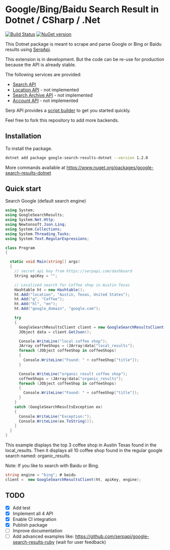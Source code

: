 # Google/Bing/Baidu Search Result in Dotnet / CSharp / .Net

[![Build Status](https://travis-ci.org/serpapi/google-search-results-dotnet.svg?branch=master)](https://travis-ci.org/serpapi/google-search-results-dotnet)
[![NuGet version](https://badge.fury.io/nu/google-search-results-dotnet.svg)](https://badge.fury.io/nu/google-search-results-dotnet)

This Dotnet package is meant to scrape and parse Google or Bing or Baidu results using [SerpApi](https://serpapi.com).

This extension is in development. But the code can be re-use for production because the API is already stable.

The following services are provided:
 * [Search API](https://serpapi.com/search-api) 
 * [Location API](https://serpapi.com/locations-api) - not implemented
 * [Search Archive API](https://serpapi.com/search-archive-api)  - not implemented
 * [Account API](https://serpapi.com/account-api) - not implemented

Serp API provides a [script builder](https://serpapi.com/demo) to get you started quickly.

Feel free to fork this repository to add more backends.

## Installation

To install the package.
```bash
dotnet add package google-search-results-dotnet --version 1.2.0
```

More commands available at https://www.nuget.org/packages/google-search-results-dotnet

## Quick start 

Search Google (default search engine)

```csharp
using System;
using GoogleSearchResults;
using System.Net.Http;
using Newtonsoft.Json.Linq;
using System.Collections;
using System.Threading.Tasks;
using System.Text.RegularExpressions;

class Program
{

  static void Main(string[] args)
  {
    // secret api key from https://serpapi.com/dashboard
    String apiKey = "";

    // Localized search for Coffee shop in Austin Texas
    Hashtable ht = new Hashtable();
    ht.Add("location", "Austin, Texas, United States");
    ht.Add("q", "Coffee");
    ht.Add("hl", "en");
    ht.Add("google_domain", "google.com");

    try
    {
      GoogleSearchResultsClient client = new GoogleSearchResultsClient(ht, apiKey);
      JObject data = client.GetJson();

      Console.WriteLine("local coffee shop");
      JArray coffeeShops = (JArray)data["local_results"];
      foreach (JObject coffeeShop in coffeeShops)
      {
        Console.WriteLine("Found: " + coffeeShop["title"]);
      }

      Console.WriteLine("organic result coffee shop");
      coffeeShops = (JArray)data["organic_results"];
      foreach (JObject coffeeShop in coffeeShops)
      {
        Console.WriteLine("Found: " + coffeeShop["title"]);
      }
    }
    catch (GoogleSearchResultsException ex)
    {
      Console.WriteLine("Exception:");
      Console.WriteLine(ex.ToString());
    }
  }
}
```

This example displays the top 3 coffee shop in Austin Texas found in the local_results.
Then it displays all 10 coffee shop found in the regular google search named: organic_results.

Note: If you like to search with Baidu or Bing.
```csharp
string engine = "bing"; # baidu
client =  new GoogleSearchResultsClient(ht, apiKey, engine);
```

TODO
---
 * [x] Add test
 * [x] Implement all 4 API
 * [x] Enable CI integration
 * [x] Publish package
 * [ ] Improve documentation
 * [ ] Add advanced examples like: https://github.com/serpapi/google-search-results-ruby (wait for user feedback)
